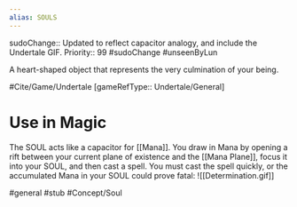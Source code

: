 ```yaml
---
alias: SOULS
---
```

sudoChange:: Updated to reflect capacitor analogy, and include the Undertale GIF.
Priority:: 99
#sudoChange #unseenByLun 

A heart-shaped object that represents the very culmination of your being.

#Cite/Game/Undertale [gameRefType:: Undertale/General]

# Use in Magic
The SOUL acts like a capacitor for [[Mana]]. You draw in Mana by opening a rift between your current plane of existence and the [[Mana Plane]], focus it into your SOUL, and then cast a spell. You must cast the spell quickly, or the accumulated Mana in your SOUL could prove fatal:
![[Determination.gif]]

#general #stub #Concept/Soul 
